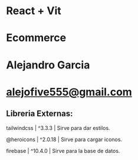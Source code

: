 # React + Vit

# Ecommerce

# Alejandro Garcia
# alejofive555@gmail.com

## Libreria Externas:

  tailwindcss | ^3.3.3   | Sirve para dar estilos.
  
  @heroicons  | ^2.0.18  | Sirve para cargar iconos.
  
  firebase    | ^10.4.0  | Sirve para la base de datos.

  